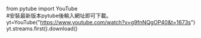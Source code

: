 from pytube import YouTube                                          
#安裝最新版本pytube後輸入網址即可下載。  
yt=YouTube("https://www.youtube.com/watch?v=g9fnNQgOP40&t=1673s")  
yt.streams.first().download()  
